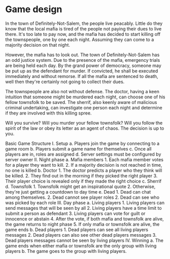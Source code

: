 # Game design

In the town of Definitely-Not-Salem, the people live peacably. Little do they know that the local mafia is tired of the people not paying their dues to live there. It's too late to pay now, and the mafia has decided to start killing off the townspeople, one by one each night. Assuming they can come to a majority decision on that night. 

However, the mafia has to look out. The town of Definitely-Not-Salem has an odd justice system. Due to the presence of the mafia, emergency trials are being held each day. By the grand power of democracy, someone may be put up as the defendant for murder. If convicted, he shall be executed immediately and without remorse. If all the mafia are sentenced to death, well then they're certainly not going to collect their dues. 

The townspeople are also not without defense. The doctor, having a keen intuition that someone might be murdered each night, can choose one of his fellow townsfolk to be saved. The sherrif, also keenly aware of malicious criminal undertaking, can investigate one person each night and determine if they are involved with this killing spree.

Will you survive? Will you murder your fellow townsfolk? Will you follow the spirit of the law or obey its letter as an agent of chaos. The decision is up to you.

Basic Game Structure
I. Setup
    a. Players join the game by connecting to a game room
    b. Players submit a game name for themselves
    c. Once all players are in, roles are assigned
    d. Server settings must be configured by server owner
II. Night phase
    a. Mafia members
        1. Each mafia member votes for a player they want to kill. 
        2. If a majority decision is not reached in time, no one is killed
    b. Doctor
        1. The doctor predicts a player who they think will be killed.
        2. They find out in the morning if they picked the right player
        3. Their player choice is revealed only if they made the right choice
    c. Sherrif
    d. Townsfolk
        1. Townsfolk might get an inspirational quote
        2. Otherwise, they're just getting a countdown to day time
    e. Dead
        1. Dead can chat among themselves.
        2. Dead cannot see player roles
        2. Dead can see who was picked by each role
III. Day phase
    a. Living players
        1. Living players can send messages that will be seen by all
        2. Living players have a time limit to submit a person as defendant
        3. Living players can vote for guilt or innocence or abstain
        4. After the vote, if both mafia and townsfolk are alive, the game returns to night phase
        5. If only mafia or townsfolk are alive, the game ends
    b. Dead players
        1. Dead players can see all living players messages
        2. Dead players can also see other dead players messages
        3. Dead players messages cannot be seen by living players
IV. Winning
    a. The game ends when either mafia or townsfolk are the only group with living players
    b. The game goes to the group with living players.
